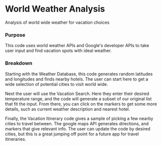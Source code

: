 # World Weather Analysis
Analysis of world wide weather for vacation choices

### Purpose
This code uses world weather APIs and Google's developer APIs to take user input and find vacation spots with ideal weather. 

### Breakdown

Starting with the Weather Database, this code generates random latitudes and longitudes and finds nearby hotels. The user can start here to get a wide selection of potential cities to visit world wide. 

Next the user will use the Vacation Search. Here they enter their desired temperature range, and the code will generate a subset of our original list that fit the input. From there, you can click on the markers to get some more details, such as current weather description and nearest hotel. 

Finally, the Vacation Itinerary code gives a sample of picking a few nearby cities to travel between. The google maps API generates directions, and markers that give relevant info. The user can update the code by desired cities, but this is a great jumping off point for a future app for travel itineraries. 
